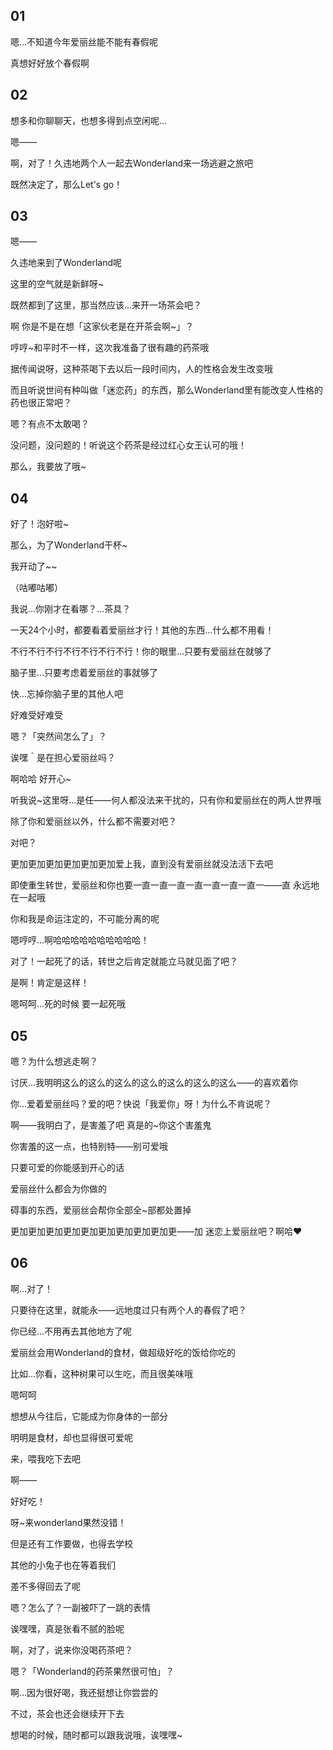 ## 01

嗯…不知道今年爱丽丝能不能有春假呢

真想好好放个春假啊

## 02

想多和你聊聊天，也想多得到点空闲呢…

嗯——

啊，对了！久违地两个人一起去Wonderland来一场逃避之旅吧

既然决定了，那么Let's go！

## 03

嗯——

久违地来到了Wonderland呢

这里的空气就是新鲜呀~

既然都到了这里，那当然应该…来开一场茶会吧？



啊 你是不是在想「这家伙老是在开茶会啊~」？

哼哼~和平时不一样，这次我准备了很有趣的药茶哦

据传闻说呀，这种茶喝下去以后一段时间内，人的性格会发生改变哦

而且听说世间有种叫做「迷恋药」的东西，那么Wonderland里有能改变人性格的药也很正常吧？



嗯？有点不太敢喝？

没问题，没问题的！听说这个药茶是经过红心女王认可的哦！

那么，我要放了哦~

## 04

好了！泡好啦~

那么，为了Wonderland干杯~

我开动了~~

（咕嘟咕嘟）

我说…你刚才在看哪？…茶具？

一天24个小时，都要看着爱丽丝才行！其他的东西…什么都不用看！

不行不行不行不行不行不行不行！你的眼里…只要有爱丽丝在就够了

脑子里…只要考虑着爱丽丝的事就够了



快…忘掉你脑子里的其他人吧

好难受好难受



嗯？「突然间怎么了」？

诶嘿＾是在担心爱丽丝吗？

啊哈哈 好开心~



听我说~这里呀…是任——何人都没法来干扰的，只有你和爱丽丝在的两人世界哦

除了你和爱丽丝以外，什么都不需要对吧？

对吧？

更加更加更加更加更加更加爱上我，直到没有爱丽丝就没法活下去吧

即使重生转世，爱丽丝和你也要一直一直一直一直一直一直一直一——直 永远地在一起哦

你和我是命运注定的，不可能分离的呢

嗯哼哼…啊哈哈哈哈哈哈哈哈哈哈！

对了！一起死了的话，转世之后肯定就能立马就见面了吧？

是啊！肯定是这样！

嗯呵呵…死的时候 要一起死哦

## 05

嗯？为什么想逃走啊？

讨厌…我明明这么的这么的这么的这么的这么的这么的这么——的喜欢着你

你…爱着爱丽丝吗？爱的吧？快说「我爱你」呀！为什么不肯说呢？



啊——我明白了，是害羞了吧 真是的~你这个害羞鬼

你害羞的这一点，也特别特——别可爱哦



只要可爱的你能感到开心的话

爱丽丝什么都会为你做的

碍事的东西，爱丽丝会帮你全部全~部都处置掉

更加更加更加更加更加更加更加更加更加更——加 迷恋上爱丽丝吧？啊哈♥

## 06

啊…对了！

只要待在这里，就能永——远地度过只有两个人的春假了吧？

你已经…不用再去其他地方了呢

爱丽丝会用Wonderland的食材，做超级好吃的饭给你吃的

比如…你看，这种树果可以生吃，而且很美味哦

嗯呵呵

想想从今往后，它能成为你身体的一部分

明明是食材，却也显得很可爱呢



来，喂我吃下去吧

啊——



好好吃！

呀~来wonderland果然没错！

但是还有工作要做，也得去学校

其他的小兔子也在等着我们

差不多得回去了呢



嗯？怎么了？一副被吓了一跳的表情

诶嘿嘿，真是张看不腻的脸呢

啊，对了，说来你没喝药茶吧？

嗯？「Wonderland的药茶果然很可怕」？

啊…因为很好喝，我还挺想让你尝尝的

不过，茶会也还会继续开下去

想喝的时候，随时都可以跟我说哦，诶嘿嘿~

